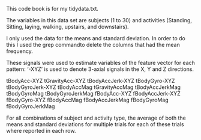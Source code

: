 This code book is for my tidydata.txt.

The variables in this data set are subjects (1 to 30) and activities (Standing, Sitting, laying, walking, upstairs, and downstairs).

I only used the data for the means and standard deviation. 
In order to do this I used the grep commandto delete the columns that had the mean frequency.

These signals were used to estimate variables of the feature vector for each pattern: 
‘-XYZ’ is used to denote 3-axial signals in the X, Y and Z directions.

tBodyAcc-XYZ tGravityAcc-XYZ tBodyAccJerk-XYZ tBodyGyro-XYZ tBodyGyroJerk-XYZ tBodyAccMag tGravityAccMag tBodyAccJerkMag 
tBodyGyroMag tBodyGyroJerkMag fBodyAcc-XYZ fBodyAccJerk-XYZ fBodyGyro-XYZ fBodyAccMag fBodyAccJerkMag fBodyGyroMag 
fBodyGyroJerkMag

For all combinations of subject and activity type, the average of both the means and standard deviations for multiple trials for each of these trials where reported 
in each row.
